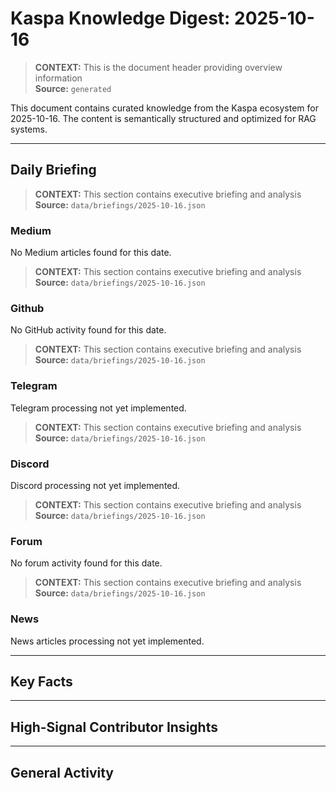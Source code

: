 # Kaspa Knowledge Digest: 2025-10-16

> **CONTEXT:** This is the document header providing overview information  
> **Source:** `generated`

This document contains curated knowledge from the Kaspa ecosystem
for 2025-10-16. The content is semantically structured and optimized
for RAG systems.

---

## Daily Briefing

> **CONTEXT:** This section contains executive briefing and analysis  
> **Source:** `data/briefings/2025-10-16.json`

### Medium

No Medium articles found for this date.

> **CONTEXT:** This section contains executive briefing and analysis  
> **Source:** `data/briefings/2025-10-16.json`

### Github

No GitHub activity found for this date.

> **CONTEXT:** This section contains executive briefing and analysis  
> **Source:** `data/briefings/2025-10-16.json`

### Telegram

Telegram processing not yet implemented.

> **CONTEXT:** This section contains executive briefing and analysis  
> **Source:** `data/briefings/2025-10-16.json`

### Discord

Discord processing not yet implemented.

> **CONTEXT:** This section contains executive briefing and analysis  
> **Source:** `data/briefings/2025-10-16.json`

### Forum

No forum activity found for this date.

> **CONTEXT:** This section contains executive briefing and analysis  
> **Source:** `data/briefings/2025-10-16.json`

### News

News articles processing not yet implemented.

---

## Key Facts



---

## High-Signal Contributor Insights



---

## General Activity

